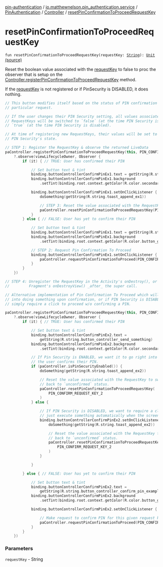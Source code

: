 [pin-authentication](../../../index.md) / [io.matthewnelson.pin_authentication.service](../../index.md) / [PinAuthentication](../index.md) / [Controller](index.md) / [resetPinConfirmationToProceedRequestKey](./reset-pin-confirmation-to-proceed-request-key.md)

# resetPinConfirmationToProceedRequestKey

`fun resetPinConfirmationToProceedRequestKey(requestKey: `[`String`](https://kotlinlang.org/api/latest/jvm/stdlib/kotlin/-string/index.html)`): `[`Unit`](https://kotlinlang.org/api/latest/jvm/stdlib/kotlin/-unit/index.html) [(source)](https://github.com/05nelsonm/pin-authentication/blob/master/pin-authentication/src/main/java/io/matthewnelson/pin_authentication/service/PinAuthentication.kt#L682)

Reset the boolean value associated with the [requestKey](reset-pin-confirmation-to-proceed-request-key.md#io.matthewnelson.pin_authentication.service.PinAuthentication.Controller$resetPinConfirmationToProceedRequestKey(kotlin.String)/requestKey)
to false to proc the observer that is setup on the
[Controller.registerPinConfirmationToProceedRequestKey](register-pin-confirmation-to-proceed-request-key.md)
method.

If the [requestKey](reset-pin-confirmation-to-proceed-request-key.md#io.matthewnelson.pin_authentication.service.PinAuthentication.Controller$resetPinConfirmationToProceedRequestKey(kotlin.String)/requestKey) is not registered or if PinSecurity
is DISABLED, it does nothing.

``` kotlin
// This button modifies itself based on the status of PIN confirmation for the
// particular request.

// If the user changes their PIN Security setting, all values associated with registered
// RequestKeys will be switched to `false` (at the time PIN Security is enabled), or
// `true` (at the time PIN Security is disabled).

// At time of registering new RequestKeys, their values will be set to opposite of
// PIN Security's state.

// STEP 1: Register the RequestKey & observe the returned LiveData
paController.registerPinConfirmationToProceedRequestKey(this, PIN_CONFIRM_REQUEST_KEY_1)
    ?.observe(viewLifecycleOwner, Observer {
        if (it) { // TRUE: User has confirmed their PIN

            // Set button text & tint
            binding.buttonControllerConfirmPinEx1.text = getString(R.string.button_controller_send_something)
            binding.buttonControllerConfirmPinEx1.background
                .setTint(binding.root.context.getColor(R.color.secondaryLightColor))

            binding.buttonControllerConfirmPinEx1.setOnClickListener {
                doSomething(getString(R.string.toast_append_ex1))

                // STEP 3: Reset the value associated with the RequestKey
                paController.resetPinConfirmationToProceedRequestKey(PIN_CONFIRM_REQUEST_KEY_1)
            }
        } else { // FALSE: User has yet to confirm their PIN

            // Set button text & tint
            binding.buttonControllerConfirmPinEx1.text = getString(R.string.button_controller_confirm_pin_example_1)
            binding.buttonControllerConfirmPinEx1.background
                .setTint(binding.root.context.getColor(R.color.button_gray))

            // STEP 2: Request Pin Confirmation To Proceed
            binding.buttonControllerConfirmPinEx1.setOnClickListener {
                paController.requestPinConfirmationToProceed(PIN_CONFIRM_REQUEST_KEY_1)
            }
        }
    })

// STEP 4: Unregister the RequestKey in the Activity's onDestroy(), or a
//         Fragment's onDestroyView() _after_ the super call.
```

``` kotlin
// Alternative implementation of Pin Confirmation To Proceed which will go right
// into doing something upon confirmation, or if PIN Security is DISABLED, will
// simply require a click to proceed w/o confirming a PIN.

paController.registerPinConfirmationToProceedRequestKey(this, PIN_CONFIRM_REQUEST_KEY_2)
    ?.observe(viewLifecycleOwner, Observer {
        if (it) { // TRUE: User has confirmed their PIN

            // Set button text & tint
            binding.buttonControllerConfirmPinEx2.text =
                getString(R.string.button_controller_send_something)
            binding.buttonControllerConfirmPinEx2.background
                .setTint(binding.root.context.getColor(R.color.secondaryLightColor))

            // If Pin Security is ENABLED, we want it to go right into doing something after
            // the user confirms their PIN.
            if (paController.isPinSecurityEnabled()) {
                doSomething(getString(R.string.toast_append_ex2))

                // Reset the value associated with the RequestKey to switch the button
                // back to `unconfirmed` status.
                paController.resetPinConfirmationToProceedRequestKey(
                    PIN_CONFIRM_REQUEST_KEY_2
                )
            } else {

                // If PIN Security is DISABLED, we want to require a click so it doesn't
                // just execute something automatically when the screen is created.
                binding.buttonControllerConfirmPinEx2.setOnClickListener {
                    doSomething(getString(R.string.toast_append_ex2))

                    // Reset the value associated with the RequestKey to switch the button
                    // back to `unconfirmed` status.
                    paController.resetPinConfirmationToProceedRequestKey(
                        PIN_CONFIRM_REQUEST_KEY_2
                    )
                }

            }

        } else { // FALSE: User has yet to confirm their PIN

            // Set button text & tint
            binding.buttonControllerConfirmPinEx2.text =
                getString(R.string.button_controller_confirm_pin_example_2)
            binding.buttonControllerConfirmPinEx2.background
                .setTint(binding.root.context.getColor(R.color.button_gray))

            binding.buttonControllerConfirmPinEx2.setOnClickListener {

                // Make request to confirm PIN for this given request key.
                paController.requestPinConfirmationToProceed(PIN_CONFIRM_REQUEST_KEY_2)
            }
        }
    })
```

### Parameters

`requestKey` - String